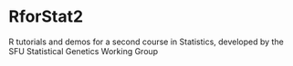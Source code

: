 # RforStat2
R tutorials and demos for a second course in Statistics, developed by the SFU Statistical Genetics Working Group

